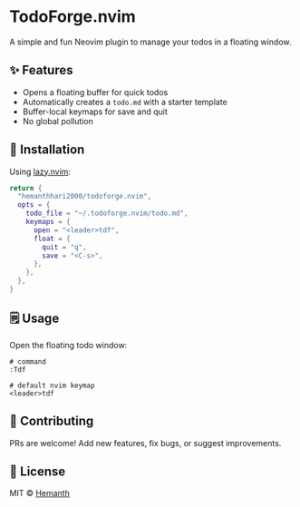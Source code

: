 # TodoForge.nvim

A simple and fun Neovim plugin to manage your todos in a floating window.

## ✨ Features

- Opens a floating buffer for quick todos
- Automatically creates a `todo.md` with a starter template
- Buffer-local keymaps for save and quit
- No global pollution

## 🚀 Installation

Using [lazy.nvim](https://github.com/folke/lazy.nvim):

```lua
return {
  "hemanthhari2000/todoforge.nvim",
  opts = {
    todo_file = "~/.todoforge.nvim/todo.md",
    keymaps = {
      open = "<leader>tdf",
      float = {
        quit = "q",
        save = "<C-s>",
      },
    },
  },
}
```

## 🗒️ Usage

Open the floating todo window:

```vim
# command
:Tdf

# default nvim keymap
<leader>tdf
```

## 🤝 Contributing

PRs are welcome! Add new features, fix bugs, or suggest improvements.

## 📜 License

MIT © [Hemanth](https://github.com/hemanthhari2000)
